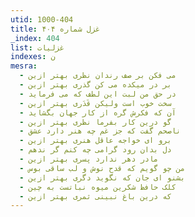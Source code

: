 ```yaml
---
utid: 1000-404
title: غزل شماره ۴۰۴
_index: 404
list: غزلیات
indexes: ن
mesra:
  - می فکن بر صف رندان نظری بهتر ازین
  - بر در میکده می کن گذری بهتر ازین
  - در حق من لبت این لطف که می فرماید
  - سخت خوب است ولیکن قَدَری بهتر ازین
  - آن که فکرش گره از کار جهان بگشاید
  - گو درین کار بفرما نظری بهتر ازین
  - ناصحم گفت که جز غم چه هنر دارد عشق
  - برو ای خواجه عاقل هنری بهتر ازین
  - دل بدان رود گرامی چه کنم گر ندهم
  - مادر دهر ندارد پسری بهتر ازین
  - من چو گویم که قدح نوش و لب ساقی بوس
  - بشنو ای جان که نگوید دگری بهتر ازین
  - کلک حافظ شکرین میوه نباتست به چین
  - که درین باغ نبینی ثمری بهتر ازین
---
```

